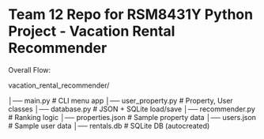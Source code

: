 # Team 12 Repo for RSM8431Y Python Project - Vacation Rental Recommender

Overall Flow: 

vacation_rental_recommender/

│── main.py              # CLI menu app
│── user_property.py            # Property, User classes
│── database.py      # JSON + SQLite load/save
│── recommender.py       # Ranking logic
│── properties.json      # Sample property data
│── users.json           # Sample user data
│── rentals.db           # SQLite DB (autocreated)



